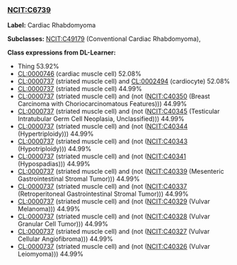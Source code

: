 
### [NCIT:C6739](http://purl.obolibrary.org/obo/NCIT_C6739)
**Label:** Cardiac Rhabdomyoma

**Subclasses:** [NCIT:C49179](http://purl.obolibrary.org/obo/NCIT_C49179) (Conventional Cardiac Rhabdomyoma), 

**Class expressions from DL-Learner:**

- Thing 53.92%
- [CL:0000746](http://purl.obolibrary.org/obo/CL_0000746) (cardiac muscle cell) 52.08%
- [CL:0000737](http://purl.obolibrary.org/obo/CL_0000737) (striated muscle cell) and [CL:0002494](http://purl.obolibrary.org/obo/CL_0002494) (cardiocyte) 52.08%
- [CL:0000737](http://purl.obolibrary.org/obo/CL_0000737) (striated muscle cell) 44.99%
- [CL:0000737](http://purl.obolibrary.org/obo/CL_0000737) (striated muscle cell) and (not ([NCIT:C40350](http://purl.obolibrary.org/obo/NCIT_C40350) (Breast Carcinoma with Choriocarcinomatous Features))) 44.99%
- [CL:0000737](http://purl.obolibrary.org/obo/CL_0000737) (striated muscle cell) and (not ([NCIT:C40345](http://purl.obolibrary.org/obo/NCIT_C40345) (Testicular Intratubular Germ Cell Neoplasia, Unclassified))) 44.99%
- [CL:0000737](http://purl.obolibrary.org/obo/CL_0000737) (striated muscle cell) and (not ([NCIT:C40344](http://purl.obolibrary.org/obo/NCIT_C40344) (Hypertriploidy))) 44.99%
- [CL:0000737](http://purl.obolibrary.org/obo/CL_0000737) (striated muscle cell) and (not ([NCIT:C40343](http://purl.obolibrary.org/obo/NCIT_C40343) (Hypotriploidy))) 44.99%
- [CL:0000737](http://purl.obolibrary.org/obo/CL_0000737) (striated muscle cell) and (not ([NCIT:C40341](http://purl.obolibrary.org/obo/NCIT_C40341) (Hypospadias))) 44.99%
- [CL:0000737](http://purl.obolibrary.org/obo/CL_0000737) (striated muscle cell) and (not ([NCIT:C40339](http://purl.obolibrary.org/obo/NCIT_C40339) (Mesenteric Gastrointestinal Stromal Tumor))) 44.99%
- [CL:0000737](http://purl.obolibrary.org/obo/CL_0000737) (striated muscle cell) and (not ([NCIT:C40337](http://purl.obolibrary.org/obo/NCIT_C40337) (Retroperitoneal Gastrointestinal Stromal Tumor))) 44.99%
- [CL:0000737](http://purl.obolibrary.org/obo/CL_0000737) (striated muscle cell) and (not ([NCIT:C40329](http://purl.obolibrary.org/obo/NCIT_C40329) (Vulvar Melanoma))) 44.99%
- [CL:0000737](http://purl.obolibrary.org/obo/CL_0000737) (striated muscle cell) and (not ([NCIT:C40328](http://purl.obolibrary.org/obo/NCIT_C40328) (Vulvar Granular Cell Tumor))) 44.99%
- [CL:0000737](http://purl.obolibrary.org/obo/CL_0000737) (striated muscle cell) and (not ([NCIT:C40327](http://purl.obolibrary.org/obo/NCIT_C40327) (Vulvar Cellular Angiofibroma))) 44.99%
- [CL:0000737](http://purl.obolibrary.org/obo/CL_0000737) (striated muscle cell) and (not ([NCIT:C40326](http://purl.obolibrary.org/obo/NCIT_C40326) (Vulvar Leiomyoma))) 44.99%


